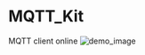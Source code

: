 # MQTT_Kit
MQTT client online
![demo_image](https://drive.google.com/file/d/1Me6SK8-aEZg5Il4MIZqrRuofH2AUSevq/view?usp=sharing)
